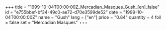 +++
title = "1999-10-04T00:00:00Z_Mercadian_Masques_Gush_[en]_false"
id = "e755bbef-bf34-49c0-ae72-d70e3599de52"
date = "1999-10-04T00:00:00Z"
name = "Gush"
lang = ["en"]
price = "0.84"
quantity = 4
foil = false
set = "Mercadian Masques"
+++
